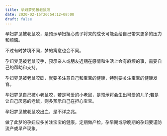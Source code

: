 ```yaml
---
title: 孕妇梦见被老鼠咬
date: 2020-02-15T20:54:12+08:00
draft: false
---
```


孕妇梦见被老鼠咬，是预示孕妇担心孩子将来的成长可能会给自己带来更多的压力和烦恼。

不过有时梦境不同，梦的寓意也会不同。


孕妇梦见被老鼠咬手，预示亲人或朋友近期在感情和生活上会有麻烦的事，需要自己的帮助和支持。


孕妇梦见被老鼠咬脚，就要多注意自己和宝宝的健康，特别要关注宝宝的健康发育。


孕妇梦见自己被小老鼠咬，若是可爱的小老鼠，是预示将会生出可爱的儿子;若是让自己厌恶的老鼠，则多预示自己在担心宝宝。


孕妇梦见被老鼠咬出血，是不详之兆。

做了此梦的孕妇应多关注宝宝的健康，定期做产检，孕早期或孕晚期的孕妇要谨防流产或早产现象。

